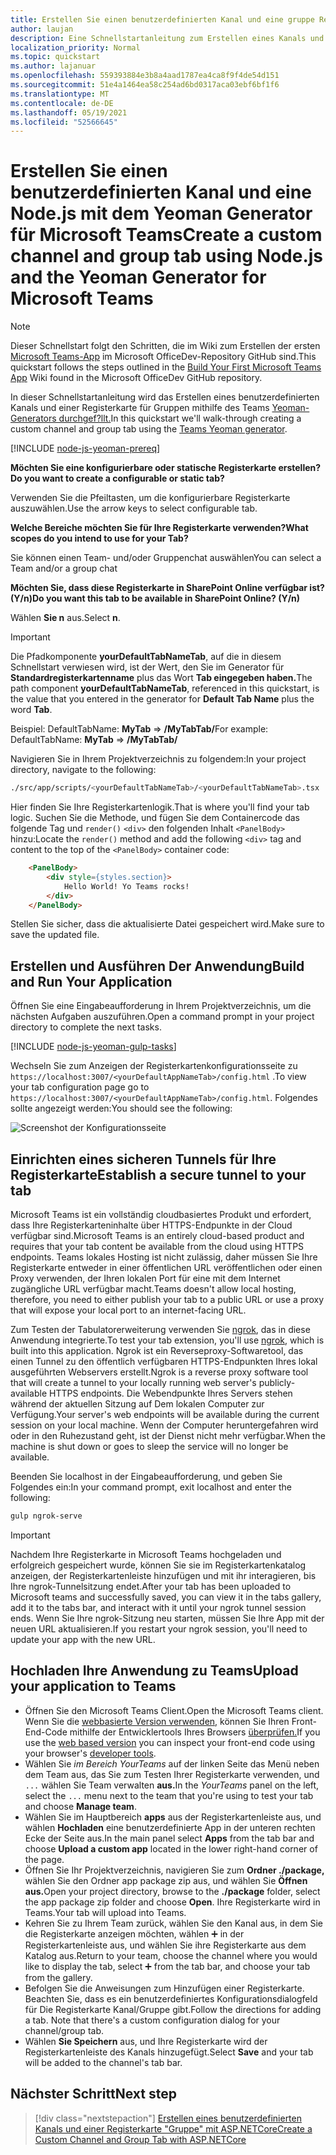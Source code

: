```yaml
---
title: Erstellen Sie einen benutzerdefinierten Kanal und eine gruppe Registerkarte mit Node.js und dem Yeoman Generator für Microsoft Teams
author: laujan
description: Eine Schnellstartanleitung zum Erstellen eines Kanals und einer Gruppenregisterkarte mit dem Yeoman Generator für Microsoft Teams.
localization_priority: Normal
ms.topic: quickstart
ms.author: lajanuar
ms.openlocfilehash: 559393884e3b8a4aad1787ea4ca8f9f4de54d151
ms.sourcegitcommit: 51e4a1464ea58c254ad6bd0317aca03ebf6bf1f6
ms.translationtype: MT
ms.contentlocale: de-DE
ms.lasthandoff: 05/19/2021
ms.locfileid: "52566645"
---
```

# <a name="create-a-custom-channel-and-group-tab-using-nodejs-and-the-yeoman-generator-for-microsoft-teams"></a><span data-ttu-id="80738-103">Erstellen Sie einen benutzerdefinierten Kanal und eine Node.js mit dem Yeoman Generator für Microsoft Teams</span><span class="sxs-lookup"><span data-stu-id="80738-103">Create a custom channel and group tab using Node.js and the Yeoman Generator for Microsoft Teams</span></span>

>[!NOTE]
><span data-ttu-id="80738-104">Dieser Schnellstart folgt den Schritten, die im Wiki zum Erstellen der ersten [Microsoft Teams-App](https://github.com/OfficeDev/generator-teams/wiki/Build-Your-First-Microsoft-Teams-App) im Microsoft OfficeDev-Repository GitHub sind.</span><span class="sxs-lookup"><span data-stu-id="80738-104">This quickstart follows the steps outlined in the [Build Your First Microsoft Teams App](https://github.com/OfficeDev/generator-teams/wiki/Build-Your-First-Microsoft-Teams-App) Wiki found in the Microsoft OfficeDev GitHub repository.</span></span>

<span data-ttu-id="80738-105">In dieser Schnellstartanleitung wird das Erstellen eines benutzerdefinierten Kanals und einer Registerkarte für Gruppen mithilfe des Teams [Yeoman-Generators durchgef?llt.](https://github.com/OfficeDev/generator-teams/)</span><span class="sxs-lookup"><span data-stu-id="80738-105">In this quickstart we'll walk-through creating a custom channel and group tab using the [Teams Yeoman generator](https://github.com/OfficeDev/generator-teams/).</span></span>

[!INCLUDE [node-js-yeoman-prereq](~/includes/tabs/node-js-yeoman-prereq.md)]

<span data-ttu-id="80738-106">**Möchten Sie eine konfigurierbare oder statische Registerkarte erstellen?**</span><span class="sxs-lookup"><span data-stu-id="80738-106">**Do you want to create a configurable or static tab?**</span></span>

<span data-ttu-id="80738-107">Verwenden Sie die Pfeiltasten, um die konfigurierbare Registerkarte auszuwählen.</span><span class="sxs-lookup"><span data-stu-id="80738-107">Use the arrow keys to select configurable tab.</span></span>

<span data-ttu-id="80738-108">**Welche Bereiche möchten Sie für Ihre Registerkarte verwenden?**</span><span class="sxs-lookup"><span data-stu-id="80738-108">**What scopes do you intend to use for your Tab?**</span></span>

<span data-ttu-id="80738-109">Sie können einen Team- und/oder Gruppenchat auswählen</span><span class="sxs-lookup"><span data-stu-id="80738-109">You can select a Team and/or a group chat</span></span>

<span data-ttu-id="80738-110">**Möchten Sie, dass diese Registerkarte in SharePoint Online verfügbar ist? (Y/n)**</span><span class="sxs-lookup"><span data-stu-id="80738-110">**Do you want this tab to be available in SharePoint Online? (Y/n)**</span></span> 

<span data-ttu-id="80738-111">Wählen **Sie n** aus.</span><span class="sxs-lookup"><span data-stu-id="80738-111">Select **n**.</span></span>

>[!IMPORTANT]
><span data-ttu-id="80738-112">Die Pfadkomponente **yourDefaultTabNameTab**, auf die in diesem Schnellstart verwiesen wird, ist der Wert, den Sie im Generator für **Standardregisterkartenname** plus das Wort **Tab eingegeben haben.**</span><span class="sxs-lookup"><span data-stu-id="80738-112">The path component **yourDefaultTabNameTab**, referenced in this quickstart, is the value that you entered in the generator for **Default Tab Name** plus the word **Tab**.</span></span>
>
><span data-ttu-id="80738-113">Beispiel: DefaultTabName: **MyTab**  =>  **/MyTabTab/**</span><span class="sxs-lookup"><span data-stu-id="80738-113">For example: DefaultTabName: **MyTab** => **/MyTabTab/**</span></span>

<span data-ttu-id="80738-114">Navigieren Sie in Ihrem Projektverzeichnis zu folgendem:</span><span class="sxs-lookup"><span data-stu-id="80738-114">In your project directory, navigate to the following:</span></span>

```bash
./src/app/scripts/<yourDefaultTabNameTab>/<yourDefaultTabNameTab>.tsx
```

<span data-ttu-id="80738-115">Hier finden Sie Ihre Registerkartenlogik.</span><span class="sxs-lookup"><span data-stu-id="80738-115">That is where you'll find your tab logic.</span></span> <span data-ttu-id="80738-116">Suchen Sie die Methode, und fügen Sie dem Containercode das folgende Tag und `render()` `<div>` den folgenden Inhalt `<PanelBody>` hinzu:</span><span class="sxs-lookup"><span data-stu-id="80738-116">Locate the `render()` method and add the following `<div>` tag and content to the top of the `<PanelBody>` container code:</span></span>

```html
    <PanelBody>
        <div style={styles.section}>
            Hello World! Yo Teams rocks!
        </div>
    </PanelBody>
```

<span data-ttu-id="80738-117">Stellen Sie sicher, dass die aktualisierte Datei gespeichert wird.</span><span class="sxs-lookup"><span data-stu-id="80738-117">Make sure to save the updated file.</span></span>

## <a name="build-and-run-your-application"></a><span data-ttu-id="80738-118">Erstellen und Ausführen Der Anwendung</span><span class="sxs-lookup"><span data-stu-id="80738-118">Build and Run Your Application</span></span>

<span data-ttu-id="80738-119">Öffnen Sie eine Eingabeaufforderung in Ihrem Projektverzeichnis, um die nächsten Aufgaben auszuführen.</span><span class="sxs-lookup"><span data-stu-id="80738-119">Open a command prompt in your project directory to complete the next tasks.</span></span>

[!INCLUDE [node-js-yeoman-gulp-tasks](~/includes/tabs/node-js-yeoman-gulp-tasks.md)]

<span data-ttu-id="80738-120">Wechseln Sie zum Anzeigen der Registerkartenkonfigurationsseite zu `https://localhost:3007/<yourDefaultAppNameTab>/config.html` .</span><span class="sxs-lookup"><span data-stu-id="80738-120">To view your tab configuration page go to `https://localhost:3007/<yourDefaultAppNameTab>/config.html`.</span></span> <span data-ttu-id="80738-121">Folgendes sollte angezeigt werden:</span><span class="sxs-lookup"><span data-stu-id="80738-121">You should see the following:</span></span>

![Screenshot der Konfigurationsseite](~/assets/images/tab-images/configurationPage.png)

## <a name="establish-a-secure-tunnel-to-your-tab"></a><span data-ttu-id="80738-123">Einrichten eines sicheren Tunnels für Ihre Registerkarte</span><span class="sxs-lookup"><span data-stu-id="80738-123">Establish a secure tunnel to your tab</span></span>

<span data-ttu-id="80738-124">Microsoft Teams ist ein vollständig cloudbasiertes Produkt und erfordert, dass Ihre Registerkarteninhalte über HTTPS-Endpunkte in der Cloud verfügbar sind.</span><span class="sxs-lookup"><span data-stu-id="80738-124">Microsoft Teams is an entirely cloud-based product and requires that your tab content be available from the cloud using HTTPS endpoints.</span></span> <span data-ttu-id="80738-125">Teams lokales Hosting ist nicht zulässig, daher müssen Sie Ihre Registerkarte entweder in einer öffentlichen URL veröffentlichen oder einen Proxy verwenden, der Ihren lokalen Port für eine mit dem Internet zugängliche URL verfügbar macht.</span><span class="sxs-lookup"><span data-stu-id="80738-125">Teams doesn't allow local hosting, therefore, you need to either publish your tab to a public URL or use a proxy that will expose your local port to an internet-facing URL.</span></span>

<span data-ttu-id="80738-126">Zum Testen der Tabulatorerweiterung verwenden Sie [ngrok](https://ngrok.com/docs), das in diese Anwendung integrierte.</span><span class="sxs-lookup"><span data-stu-id="80738-126">To test your tab extension, you'll use [ngrok](https://ngrok.com/docs), which is built into this application.</span></span> <span data-ttu-id="80738-127">Ngrok ist ein Reverseproxy-Softwaretool, das einen Tunnel zu den öffentlich verfügbaren HTTPS-Endpunkten Ihres lokal ausgeführten Webservers erstellt.</span><span class="sxs-lookup"><span data-stu-id="80738-127">Ngrok is a reverse proxy software tool that will create a tunnel to your locally running web server's publicly-available HTTPS endpoints.</span></span> <span data-ttu-id="80738-128">Die Webendpunkte Ihres Servers stehen während der aktuellen Sitzung auf Dem lokalen Computer zur Verfügung.</span><span class="sxs-lookup"><span data-stu-id="80738-128">Your server's web endpoints will be available during the current session on your local machine.</span></span> <span data-ttu-id="80738-129">Wenn der Computer heruntergefahren wird oder in den Ruhezustand geht, ist der Dienst nicht mehr verfügbar.</span><span class="sxs-lookup"><span data-stu-id="80738-129">When the machine is shut down or goes to sleep the service will no longer be available.</span></span>

<span data-ttu-id="80738-130">Beenden Sie localhost in der Eingabeaufforderung, und geben Sie Folgendes ein:</span><span class="sxs-lookup"><span data-stu-id="80738-130">In your command prompt, exit localhost and enter the following:</span></span>

```bash
gulp ngrok-serve
```

> [!IMPORTANT]
> <span data-ttu-id="80738-131">Nachdem Ihre Registerkarte in Microsoft Teams hochgeladen und erfolgreich gespeichert wurde, können Sie sie im Registerkartenkatalog anzeigen, der Registerkartenleiste hinzufügen und mit ihr interagieren, bis Ihre ngrok-Tunnelsitzung endet.</span><span class="sxs-lookup"><span data-stu-id="80738-131">After your tab has been uploaded to Microsoft teams and successfully saved, you can view it in the tabs gallery, add it to the tabs bar, and interact with it until your ngrok tunnel session ends.</span></span> <span data-ttu-id="80738-132">Wenn Sie Ihre ngrok-Sitzung neu starten, müssen Sie Ihre App mit der neuen URL aktualisieren.</span><span class="sxs-lookup"><span data-stu-id="80738-132">If you restart your ngrok session, you'll need to update your app with the new URL.</span></span>

## <a name="upload-your-application-to-teams"></a><span data-ttu-id="80738-133">Hochladen Ihre Anwendung zu Teams</span><span class="sxs-lookup"><span data-stu-id="80738-133">Upload your application to Teams</span></span>

- <span data-ttu-id="80738-134">Öffnen Sie den Microsoft Teams Client.</span><span class="sxs-lookup"><span data-stu-id="80738-134">Open the Microsoft Teams client.</span></span> <span data-ttu-id="80738-135">Wenn Sie die [webbasierte Version verwenden,](https://teams.microsoft.com) können Sie Ihren Front-End-Code mithilfe der Entwicklertools Ihres Browsers [überprüfen.](~/tabs/how-to/developer-tools.md)</span><span class="sxs-lookup"><span data-stu-id="80738-135">If you use the [web based version](https://teams.microsoft.com) you can inspect your front-end code using your browser's [developer tools](~/tabs/how-to/developer-tools.md).</span></span>
- <span data-ttu-id="80738-136">Wählen Sie *im Bereich YourTeams* auf der linken Seite das Menü neben dem Team aus, das Sie zum Testen Ihrer Registerkarte verwenden, und `...` wählen Sie Team verwalten **aus.**</span><span class="sxs-lookup"><span data-stu-id="80738-136">In the *YourTeams* panel on the left, select the `...` menu next to the team that you're using to test your tab and choose **Manage team**.</span></span>
- <span data-ttu-id="80738-137">Wählen Sie im Hauptbereich **apps** aus der Registerkartenleiste aus, und wählen **Hochladen** eine benutzerdefinierte App in der unteren rechten Ecke der Seite aus.</span><span class="sxs-lookup"><span data-stu-id="80738-137">In the main panel select **Apps** from the tab bar and choose **Upload a custom app** located in the lower right-hand corner of the page.</span></span>
- <span data-ttu-id="80738-138">Öffnen Sie Ihr Projektverzeichnis, navigieren Sie zum **Ordner ./package,** wählen Sie den Ordner app package zip aus, und wählen Sie **Öffnen aus.**</span><span class="sxs-lookup"><span data-stu-id="80738-138">Open your project directory, browse to the **./package** folder, select the app package zip folder and choose **Open**.</span></span> <span data-ttu-id="80738-139">Ihre Registerkarte wird in Teams.</span><span class="sxs-lookup"><span data-stu-id="80738-139">Your tab will upload into Teams.</span></span>
- <span data-ttu-id="80738-140">Kehren Sie zu Ihrem Team zurück, wählen Sie den Kanal aus, in dem Sie die Registerkarte anzeigen möchten, wählen ➕ in der Registerkartenleiste aus, und wählen Sie ihre Registerkarte aus dem Katalog aus.</span><span class="sxs-lookup"><span data-stu-id="80738-140">Return to your team, choose the channel where you would like to display the tab, select ➕ from the tab bar, and choose your tab from the gallery.</span></span>
- <span data-ttu-id="80738-141">Befolgen Sie die Anweisungen zum Hinzufügen einer Registerkarte. Beachten Sie, dass es ein benutzerdefiniertes Konfigurationsdialogfeld für Die Registerkarte Kanal/Gruppe gibt.</span><span class="sxs-lookup"><span data-stu-id="80738-141">Follow the directions for adding a tab. Note that there's a custom configuration dialog for your channel/group tab.</span></span>
- <span data-ttu-id="80738-142">Wählen **Sie Speichern** aus, und Ihre Registerkarte wird der Registerkartenleiste des Kanals hinzugefügt.</span><span class="sxs-lookup"><span data-stu-id="80738-142">Select **Save** and your tab will be added to the channel's tab bar.</span></span>

## <a name="next-step"></a><span data-ttu-id="80738-143">Nächster Schritt</span><span class="sxs-lookup"><span data-stu-id="80738-143">Next step</span></span>

> [!div class="nextstepaction"]
> [<span data-ttu-id="80738-144">Erstellen eines benutzerdefinierten Kanals und einer Registerkarte "Gruppe" mit ASP.NETCore</span><span class="sxs-lookup"><span data-stu-id="80738-144">Create a Custom Channel and Group Tab with ASP.NETCore</span></span>](~/tabs/quickstarts/create-channel-group-tab-dotnet-core.md)
